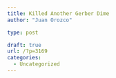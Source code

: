 ```yaml
---
title: Killed Another Gerber Dime
author: "Juan Orozco"

type: post

draft: true
url: /?p=3169
categories:
  - Uncategorized
---
```

